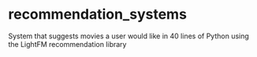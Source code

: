 # recommendation_systems
System that suggests movies a user would like in 40 lines of Python using the LightFM recommendation library

